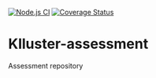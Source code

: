 [![Node.js CI](https://github.com/Extremophile-ai/Klluster-assessment/actions/workflows/node.yml/badge.svg)](https://github.com/Extremophile-ai/Klluster-assessment/actions/workflows/node.yml)
[![Coverage Status](https://coveralls.io/repos/github/Extremophile-ai/Klluster-assessment/badge.svg?branch=main)](https://coveralls.io/github/Extremophile-ai/Klluster-assessment?branch=main)

# Klluster-assessment
Assessment repository

